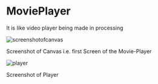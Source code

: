 # MoviePlayer
It is like video player being made in processing

![screenshotofcanvas](https://user-images.githubusercontent.com/29690352/39954110-2cd170c0-55d7-11e8-991e-656738ee26f4.png)

Screenshot of Canvas i.e. first Screen of the Movie-Player

![player](https://user-images.githubusercontent.com/29690352/39954238-b8c0cfac-55d9-11e8-9469-c874362350ba.png)

Screenshot of Player

